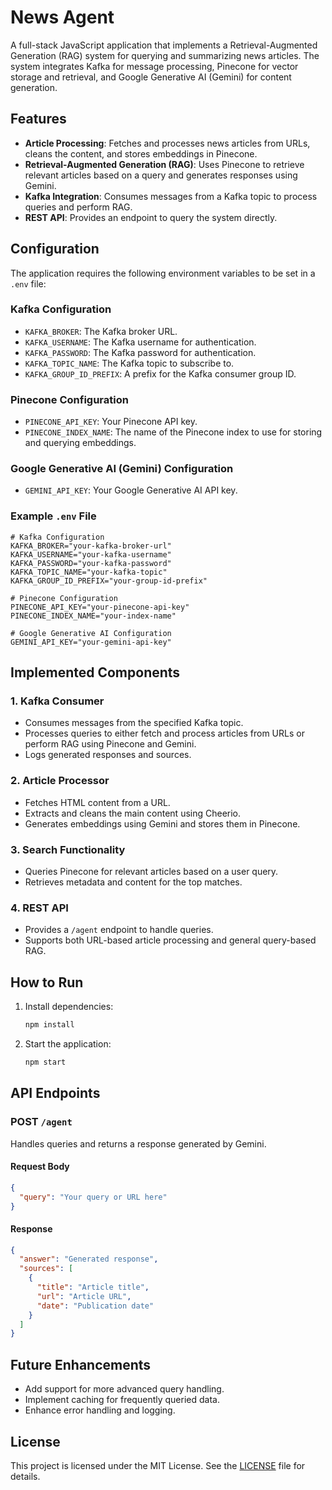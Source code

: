 # News Agent

A full-stack JavaScript application that implements a Retrieval-Augmented Generation (RAG) system for querying and summarizing news articles. The system integrates Kafka for message processing, Pinecone for vector storage and retrieval, and Google Generative AI (Gemini) for content generation.

## Features

- **Article Processing**: Fetches and processes news articles from URLs, cleans the content, and stores embeddings in Pinecone.
- **Retrieval-Augmented Generation (RAG)**: Uses Pinecone to retrieve relevant articles based on a query and generates responses using Gemini.
- **Kafka Integration**: Consumes messages from a Kafka topic to process queries and perform RAG.
- **REST API**: Provides an endpoint to query the system directly.

## Configuration

The application requires the following environment variables to be set in a `.env` file:

### Kafka Configuration
- `KAFKA_BROKER`: The Kafka broker URL.
- `KAFKA_USERNAME`: The Kafka username for authentication.
- `KAFKA_PASSWORD`: The Kafka password for authentication.
- `KAFKA_TOPIC_NAME`: The Kafka topic to subscribe to.
- `KAFKA_GROUP_ID_PREFIX`: A prefix for the Kafka consumer group ID.

### Pinecone Configuration
- `PINECONE_API_KEY`: Your Pinecone API key.
- `PINECONE_INDEX_NAME`: The name of the Pinecone index to use for storing and querying embeddings.

### Google Generative AI (Gemini) Configuration
- `GEMINI_API_KEY`: Your Google Generative AI API key.

### Example `.env` File
```plaintext
# Kafka Configuration
KAFKA_BROKER="your-kafka-broker-url"
KAFKA_USERNAME="your-kafka-username"
KAFKA_PASSWORD="your-kafka-password"
KAFKA_TOPIC_NAME="your-kafka-topic"
KAFKA_GROUP_ID_PREFIX="your-group-id-prefix"

# Pinecone Configuration
PINECONE_API_KEY="your-pinecone-api-key"
PINECONE_INDEX_NAME="your-index-name"

# Google Generative AI Configuration
GEMINI_API_KEY="your-gemini-api-key"
```

## Implemented Components

### 1. **Kafka Consumer**
- Consumes messages from the specified Kafka topic.
- Processes queries to either fetch and process articles from URLs or perform RAG using Pinecone and Gemini.
- Logs generated responses and sources.

### 2. **Article Processor**
- Fetches HTML content from a URL.
- Extracts and cleans the main content using Cheerio.
- Generates embeddings using Gemini and stores them in Pinecone.

### 3. **Search Functionality**
- Queries Pinecone for relevant articles based on a user query.
- Retrieves metadata and content for the top matches.

### 4. **REST API**
- Provides a `/agent` endpoint to handle queries.
- Supports both URL-based article processing and general query-based RAG.

## How to Run

1. Install dependencies:
   ```bash
   npm install
   ```

2. Start the application:
   ```bash
   npm start
   ```


## API Endpoints

### POST `/agent`
Handles queries and returns a response generated by Gemini.

#### Request Body
```json
{
  "query": "Your query or URL here"
}
```

#### Response
```json
{
  "answer": "Generated response",
  "sources": [
    {
      "title": "Article title",
      "url": "Article URL",
      "date": "Publication date"
    }
  ]
}
```

## Future Enhancements
- Add support for more advanced query handling.
- Implement caching for frequently queried data.
- Enhance error handling and logging.

## License
This project is licensed under the MIT License. See the [LICENSE](./LICENSE) file for details.
